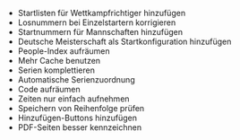 * Startlisten für Wettkampfrichtiger hinzufügen
* Losnummern bei Einzelstartern korrigieren
* Startnummern für Mannschaften hinzufügen
* Deutsche Meisterschaft als Startkonfiguration hinzufügen
* People-Index aufräumen
* Mehr Cache benutzen
* Serien komplettieren
* Automatische Serienzuordnung
* Code aufräumen
* Zeiten nur einfach aufnehmen
* Speichern von Reihenfolge prüfen
* Hinzufügen-Buttons hinzufügen
* PDF-Seiten besser kennzeichnen
